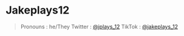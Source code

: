 # Jakeplays12

> Pronouns : he/They
> Twitter : [@jplays_12](https://twitter.com/jplays_12)
> TikTok : [@jakeplays_12](https://www.tiktok.com/@jakeplays_12)
